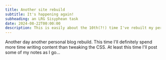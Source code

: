 ```yaml
---
title: Another site rebuild
subtitle: It's happening again!
subheading: an LRG Sisyphean task
date: 2024-08-22T00:00:00
description: This is easily about the 10th(?!) time I've rebuilt my personal website. I'm pretty good at starting them, but awful at maintaining them. I think the trick this time is not to commit to crazy schedules like "Posting more than once a decade"...
---
```


Another day another personal blog rebuild. This time I'll definitely spend more time writing content than tweaking the CSS. At least this time I'll post some of my notes as I go...
